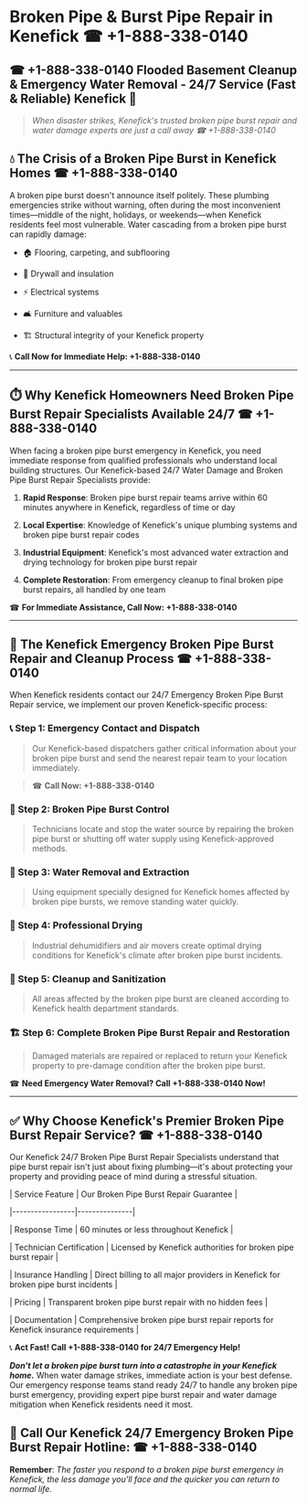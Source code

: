 # Broken Pipe & Burst Pipe Repair in Kenefick ☎ +1-888-338-0140  
## ☎ +1-888-338-0140 Flooded Basement Cleanup & Emergency Water Removal - 24/7 Service (Fast & Reliable) Kenefick 🚨  

> *When disaster strikes, Kenefick's trusted broken pipe burst repair and water damage experts are just a call away ☎ +1-888-338-0140*  

## 💧 The Crisis of a Broken Pipe Burst in Kenefick Homes ☎ +1-888-338-0140  

A broken pipe burst doesn't announce itself politely. These plumbing emergencies strike without warning, often during the most inconvenient times—middle of the night, holidays, or weekends—when Kenefick residents feel most vulnerable. Water cascading from a broken pipe burst can rapidly damage:  

* 🏠 Flooring, carpeting, and subflooring  
* 🧱 Drywall and insulation  
* ⚡ Electrical systems  
* 🛋️ Furniture and valuables  
* 🏗️ Structural integrity of your Kenefick property  

📞 **Call Now for Immediate Help: +1-888-338-0140**  

---  

## ⏱️ Why Kenefick Homeowners Need Broken Pipe Burst Repair Specialists Available 24/7 ☎ +1-888-338-0140  

When facing a broken pipe burst emergency in Kenefick, you need immediate response from qualified professionals who understand local building structures. Our Kenefick-based 24/7 Water Damage and Broken Pipe Burst Repair Specialists provide:  

1. **Rapid Response**: Broken pipe burst repair teams arrive within 60 minutes anywhere in Kenefick, regardless of time or day  
2. **Local Expertise**: Knowledge of Kenefick's unique plumbing systems and broken pipe burst repair codes  
3. **Industrial Equipment**: Kenefick's most advanced water extraction and drying technology for broken pipe burst repair  
4. **Complete Restoration**: From emergency cleanup to final broken pipe burst repairs, all handled by one team  

☎ **For Immediate Assistance, Call Now: +1-888-338-0140**  

---  

## 🔧 The Kenefick Emergency Broken Pipe Burst Repair and Cleanup Process ☎ +1-888-338-0140  

When Kenefick residents contact our 24/7 Emergency Broken Pipe Burst Repair service, we implement our proven Kenefick-specific process:  

### 📞 Step 1: Emergency Contact and Dispatch  
> Our Kenefick-based dispatchers gather critical information about your broken pipe burst and send the nearest repair team to your location immediately.  
> ☎ **Call Now: +1-888-338-0140**  

### 🚿 Step 2: Broken Pipe Burst Control  
> Technicians locate and stop the water source by repairing the broken pipe burst or shutting off water supply using Kenefick-approved methods.  

### 🌊 Step 3: Water Removal and Extraction  
> Using equipment specially designed for Kenefick homes affected by broken pipe bursts, we remove standing water quickly.  

### 💨 Step 4: Professional Drying  
> Industrial dehumidifiers and air movers create optimal drying conditions for Kenefick's climate after broken pipe burst incidents.  

### 🧼 Step 5: Cleanup and Sanitization  
> All areas affected by the broken pipe burst are cleaned according to Kenefick health department standards.  

### 🏗️ Step 6: Complete Broken Pipe Burst Repair and Restoration  
> Damaged materials are repaired or replaced to return your Kenefick property to pre-damage condition after the broken pipe burst.  

☎ **Need Emergency Water Removal? Call +1-888-338-0140 Now!**  

---  

## ✅ Why Choose Kenefick's Premier Broken Pipe Burst Repair Service? ☎ +1-888-338-0140  

Our Kenefick 24/7 Broken Pipe Burst Repair Specialists understand that pipe burst repair isn't just about fixing plumbing—it's about protecting your property and providing peace of mind during a stressful situation.  

| Service Feature | Our Broken Pipe Burst Repair Guarantee |  
|-----------------|---------------|  
| Response Time | 60 minutes or less throughout Kenefick |  
| Technician Certification | Licensed by Kenefick authorities for broken pipe burst repair |  
| Insurance Handling | Direct billing to all major providers in Kenefick for broken pipe burst incidents |  
| Pricing | Transparent broken pipe burst repair with no hidden fees |  
| Documentation | Comprehensive broken pipe burst repair reports for Kenefick insurance requirements |  

📞 **Act Fast! Call +1-888-338-0140 for 24/7 Emergency Help!**  

***Don't let a broken pipe burst turn into a catastrophe in your Kenefick home.*** When water damage strikes, immediate action is your best defense. Our emergency response teams stand ready 24/7 to handle any broken pipe burst emergency, providing expert pipe burst repair and water damage mitigation when Kenefick residents need it most.  

## 📱 Call Our Kenefick 24/7 Emergency Broken Pipe Burst Repair Hotline: ☎ +1-888-338-0140  

**Remember**: *The faster you respond to a broken pipe burst emergency in Kenefick, the less damage you'll face and the quicker you can return to normal life.*